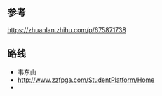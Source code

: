 ## 参考
https://zhuanlan.zhihu.com/p/675871738
## 路线
- 韦东山
- http://www.zzfpga.com/StudentPlatform/Home
- 